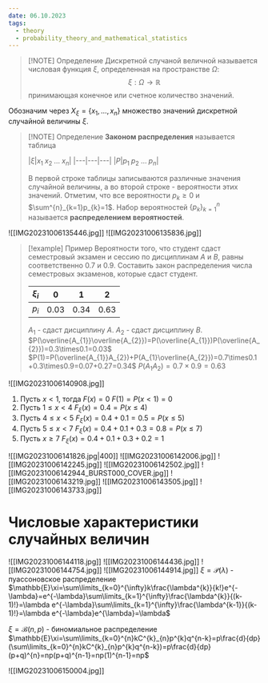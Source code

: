 ```yaml
---
date: 06.10.2023
tags:
  - theory
  - probability_theory_and_mathematical_statistics
---
```

> [!NOTE] Определение
> Дискретной случаной величной называется числовая функция $\xi$, определенная на пространстве $\Omega$:
> $$\xi:\Omega\to \mathbb{R}$$
> принимающая конечное или счетное количество значений.

Обозначим через $X_\xi=\{x_{1},\dots,x_{n}\}$ множество значений дискретной случайной величины $\xi$.

> [!NOTE] Определение
> **Законом распределения** называется таблица
> 
> |$\xi$|$x_1\;x_2\;\dots\;x_n$|
> |---|---|---|
> |$P$|$p_{1}\;p_{2}\;\dots\;p_{n}$|
> 
> В первой строке таблицы записываются различные значения случайной величины, а во второй строке - вероятности этих значений. Отметим, что все вероятности $p_{k}\geq0$ и $\sum^{n}_{k=1}p_{k}=1$. Набор вероятностей $\{p_{k}\}^{n}_{k=1}$ называется **распределением вероятностей**.

![[IMG20231006135446.jpg]]
![[IMG20231006135836.jpg]]


> [!example] Пример
> Вероятности того, что студент сдаст семестровый экзамен и сессию по дисциплинам $A$ и $B$, равны соответственно $0.7$ и $0.9$. Составить закон распределения числа семестровых экзаменов, которые сдаст студент.
> 
> |$\xi_{i}$|0|1|2|
> |---|---|---|---|
> |$p_{i}$|$0.03$|$0.34$|$0.63$|
> 
> $A_{1}$ - сдаст дисциплину $A$.
> $A_{2}$ - сдаст дисциплину $B$.
> $P(\overline{A_{1}}\overline{A_{2}})=P(\overline{A_{1}})P(\overline{A_{2}})=0.3\times0.1=0.03$
>$P(1)=P(\overline{A_{1}}A_{2})+P(A_{1}\overline{A_{2}})=0.7\times0.1+0.3\times0.9=0.07+0.27=0.34$
> $P(A_{1}A_{2})=0.7\times0.9=0.63$
> 

![[IMG20231006140908.jpg]]

1. Пусть $x<1$, тогда $F(x)=0$
   $F(1)=P(x<1)=0$
2. Пусть $1\leq x <4$ $F_{\xi}(x)=0.4=P(x\leq 4)$
3. Пусть $4\leq x< 5$ $F_{\xi}(x)=0.4+0.1=0.5=P(x\leq5)$ 
4. Пусть $5\leq x< 7$ $F_{\xi}(x)=0.4+0.1+0.3=0.8=P(x\leq 7)$
5. Пусть $x\geq7$ $F_{\xi}(x)=0.4+0.1+0.3+0.2=1$

![[IMG20231006141826.jpg|400]]
![[IMG20231006142006.jpg]]
![[IMG20231006142245.jpg]]
![[IMG20231006142502.jpg]]
![[IMG20231006142944_BURST000_COVER.jpg]]
![[IMG20231006143219.jpg]]
![[IMG20231006143505.jpg]]
![[IMG20231006143733.jpg]]

# Числовые характеристики случайных величин
![[IMG20231006144118.jpg]]
![[IMG20231006144436.jpg]]
![[IMG20231006144754.jpg]]
![[IMG20231006144914.jpg]]
$\xi=\mathcal{P}(\lambda)$ - пуассоновское распределение
$\mathbb{E}\xi=\sum\limits_{k=0}^{\infty}k\frac{\lambda^{k}}{k!}e^{-\lambda}=e^{-\lambda}\sum\limits_{k=1}^{\infty}\frac{\lambda^{k}}{(k-1)!}=\lambda e^{-\lambda}\sum\limits_{k=1}^{\infty}\frac{\lambda^{k-1}}{(k-1)!}=\lambda e^{-\lambda}e^{\lambda}=\lambda$

$\xi=\mathcal{B}(n,p)$ - биномиальное распределение
$\mathbb{E}\xi=\sum\limits_{k=0}^{n}kC^{k}_{n}p^{k}q^{n-k}=p\frac{d}{dp}(\sum\limits_{k=0}^{n}kC^{k}_{n}p^{k}q^{n-k})=p\frac{d}{dp}(p+q)^{n}=np(p+q)^{n-1}=np(1)^{n-1}=np$

![[IMG20231006150004.jpg]]
